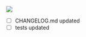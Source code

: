 [![](https://gitlab.com/nodiscc/toolbox/badges/BRANCH/pipeline.svg)](https://gitlab.com/nodiscc/toolbox/-/pipelines)

- [ ] CHANGELOG.md updated
- [ ] tests updated
